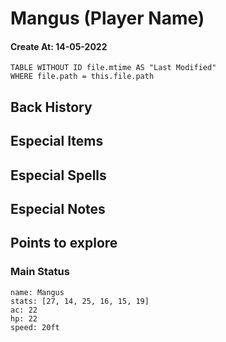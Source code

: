 # Mangus (Player Name)
#### Create At: 14-05-2022
```dataview  
TABLE WITHOUT ID file.mtime AS "Last Modified"  
WHERE file.path = this.file.path  
```
## Back History


## Especial Items

## Especial Spells

## Especial Notes

## Points to explore

### Main Status
```statblock
name: Mangus
stats: [27, 14, 25, 16, 15, 19]
ac: 22
hp: 22
speed: 20ft

```
